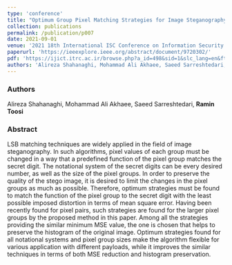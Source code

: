 ```yaml
---
type: 'conference'
title: "Optimum Group Pixel Matching Strategies for Image Steganography"
collection: publications
permalink: /publication/p007
date: 2021-09-01
venue: '2021 18th International ISC Conference on Information Security and Cryptology (ISCISC)'
paperurl: 'https://ieeexplore.ieee.org/abstract/document/9720302/'
pdf: 'https://ijict.itrc.ac.ir/browse.php?a_id=498&sid=1&slc_lang=en&ftxt=1'
authors: 'Alireza Shahanaghi, Mohammad Ali Akhaee, Saeed Sarreshtedari, <b>Ramin Toosi</b>'
---
```


<h3> Authors </h3>
Alireza Shahanaghi, Mohammad Ali Akhaee, Saeed Sarreshtedari, <b>Ramin Toosi</b>

<h3> Abstract </h3>
LSB matching techniques are widely applied in the field of image steganography. In such algorithms, pixel values of each group must be changed in a way that a predefined function of the pixel group matches the secret digit. The notational system of the secret digits can be every desired number, as well as the size of the pixel groups. In order to preserve the quality of the stego image, it is desired to limit the changes in the pixel groups as much as possible. Therefore, optimum strategies must be found to match the function of the pixel group to the secret digit with the least possible imposed distortion in terms of mean square error. Having been recently found for pixel pairs, such strategies are found for the larger pixel groups by the proposed method in this paper. Among all the strategies providing the similar minimum MSE value, the one is chosen that helps to preserve the histogram of the original image. Optimum strategies found for all notational systems and pixel group sizes make the algorithm flexible for various application with different payloads, while it improves the similar techniques in terms of both MSE reduction and histogram preservation.